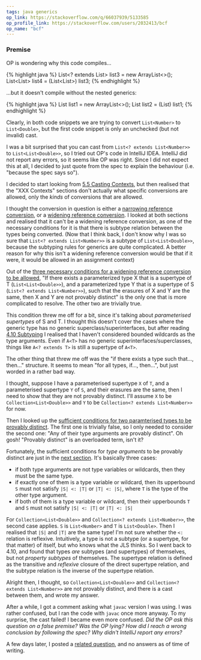 ```yaml
---
tags: java generics
op_link: https://stackoverflow.com/q/66037939/5133585
op_profile_link: https://stackoverflow.com/users/2032413/bcf
op_name: "bcf"
---
```


### Premise

OP is wondering why this code compiles...

{% highlight java %}
List<? extends List<Number>> list3 = new ArrayList<>();
List<List<Double>> list4 = (List<List<Double>>) list3;
{% endhighlight %}

...but it doesn't compile without the nested generics:

{% highlight java %}
List<Number> list1 = new ArrayList<>();
List<Double> list2 = (List<Double>) list1;
{% endhighlight %}

Clearly, in both code snippets we are trying to convert `List<Number>` to `List<Double>`, but the first code snippet is only an unchecked (but not invalid) cast.

I was a bit surprised that you can cast from `List<? extends List<Number>>` to `List<List<Double>>`, so I tried out OP's code in IntelliJ IDEA. IntelliJ did not report any errors, so it seems like OP was right. Since I did not expect this at all, I decided to just quote from the spec to explain the behaviour (i.e. "because the spec says so").

I decided to start looking from [5.5 Casting Contexts](https://docs.oracle.com/javase/specs/jls/se14/html/jls-5.html#jls-5.5), but then realised that the "XXX Contexts" sections don't actually what specific conversions are allowed, only the _kinds_ of conversions that are allowed. 

I thought the conversion in question is either a [narrowing reference conversion](https://docs.oracle.com/javase/specs/jls/se14/html/jls-5.html#jls-5.1.6), or a [widening reference conversion](https://docs.oracle.com/javase/specs/jls/se14/html/jls-5.html#jls-5.1.5). I looked at both sections and realised that it can't be a widening reference conversion, as one of the necessary conditions for it is that there is subtype relation between the types being converted. (Now that I think back, I don't know why I was so sure that `List<? extends List<Number>>` is a subtype of `List<List<Double>>`, because the subtyping rules for generics are quite complicated. A better reason for why this isn't a widening reference conversion would be that if it were, it would be allowed in an assignment context)

Out of the [three necessary conditions for a widening reference conversion to be allowed](https://docs.oracle.com/javase/specs/jls/se14/html/jls-5.html#jls-5.1.6.1), "If there exists a parameterized type X that is a supertype of T (`List<List<Double>>`), and a parameterized type Y that is a supertype of S (`List<? extends List<Number>>`), such that the erasures of X and Y are the same, then X and Y are not provably distinct" is the only one that is more complicated to resolve. The other two are trivially true. 

This condition threw me off for a bit, since it's talking about _parameterised supertypes_ of S and T. I thought this doesn't cover the cases where the generic type has no generic superclass/superinterfaces, but after reading [4.10 Subtyping](https://docs.oracle.com/javase/specs/jls/se14/html/jls-4.html#jls-4.10) I realised that I haven't considered bounded wildcards as the type arguments. Even if `A<T>` has no generic superinterfaces/superclasses, things like `A<? extends T>` is still a supertype of `A<T>`.

The other thing that threw me off was the "if there exists a type such that..., then..." structure. It seems to mean "for all types, if..., then...", but just worded in a rather bad way.

I thought, suppose I have a parameterised supertype `X` of `T`, and a parameterised supertype `Y` of `S`, and their erasures are the same, then I need to show that they are not provably distinct. I'll assume `X` to be `Collection<List<Double>>` and `Y` to be `Collection<? extends List<Number>>` for now.

Then I looked up the [sufficient conditions for two paramterised types to be provably distinct](https://docs.oracle.com/javase/specs/jls/se14/html/jls-4.html#jls-4.5). The first one is trivially false, so I only needed to consider the second one: "Any of their type arguments are provably distinct". Oh gosh! "Provably distinct" is an overloaded term, isn't it?

Fortunately, the sufficient conditions for _type arguments_ to be provably distinct are just in the [next section](https://docs.oracle.com/javase/specs/jls/se14/html/jls-4.html#jls-4.5.1). It's basically three cases:

- if both type arguments are not type variables or wildcards, then they must be the same type.
- if exactly one of them is a type variable or wildcard, then its upperbound `S` must not satisfy `|S| <: |T|` or `|T| <: |S|`, where `T` is the type of the other type argument.
- if both of them is a type variable or wildcard, then their upperbounds `T` and `S` must not satisfy `|S| <: |T|` or `|T| <: |S|`

For `Collection<List<Double>>` and `Collection<? extends List<Number>>`, the second case applies. `S` is `List<Number>` and `T` is `List<Double>`. Then I realised that `|S|` and `|T|` are the same type! I'm not sure whether the `<:` relation is reflexive. Intuitively, a type is not a subtype (or a supertype, for that matter) of itself, but who knows what the JLS thinks. So I went back to 4.10, and found that types _are_ subtypes (and supertypes) of themselves, but not _property subtypes_ of themselves. The supertype relation is defined as the transitive and _reflexive_ closure of the direct supertype relation, and the subtype relation is the inverse of the supertype relation.

Alright then, I thought, so `Collection<List<Double>>` and `Collection<? extends List<Number>>` are not provably distinct, and there is a cast between them, and wrote my answer.

After a while, I got a comment asking what `javac` version I was using. I was rather confused, but I ran the code with `javac` once more anyway. To my surprise, the cast failed! I became even more confused. _Did the OP ask this question on a false premise? Was the OP lying? How did I reach a wrong conclusion by following the spec? Why didn't IntelliJ report any errors?_

A few days later, I posted a [related question](https://stackoverflow.com/q/66075419/5133585), and no answers as of time of writing.